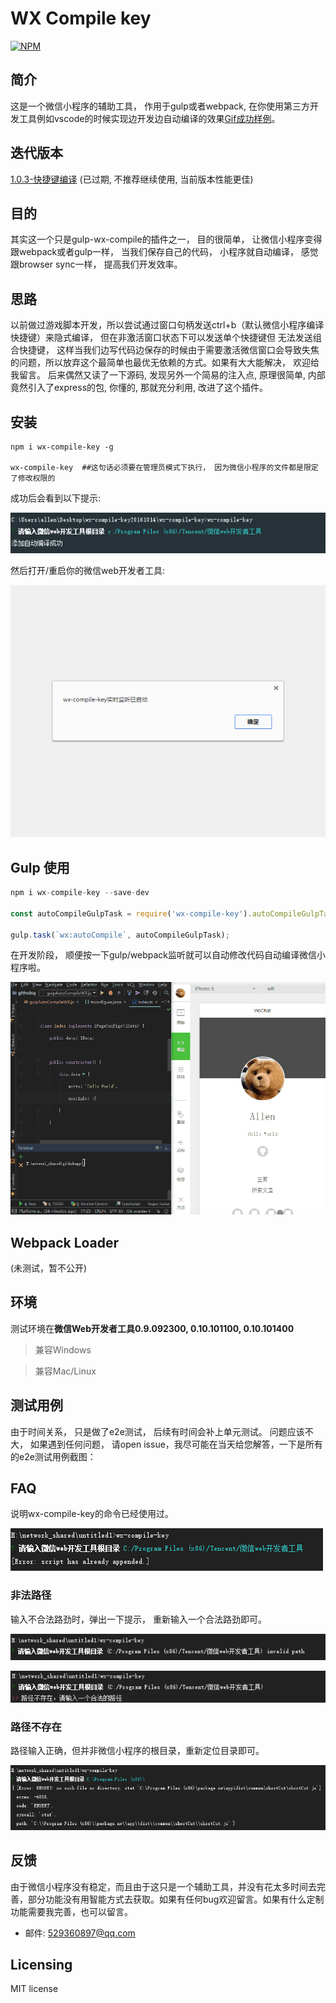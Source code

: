 # WX Compile key

[![NPM](https://nodei.co/npm/wx-compile-key.png)](https://www.npmjs.com/package/wx-compile-key)

## 简介
这是一个微信小程序的辅助工具， 作用于gulp或者webpack, 在你使用第三方开发工具例如vscode的时候实现边开发边自动编译的效果[Gif成功样例](#成功样例)。

## 迭代版本
[1.0.3-快捷键编译](./readme/#1.0.3-快捷键编译.md) (已过期, 不推荐继续使用, 当前版本性能更佳)

## 目的
其实这一个只是gulp-wx-compile的插件之一， 目的很简单， 让微信小程序变得跟webpack或者gulp一样， 当我们保存自己的代码， 小程序就自动编译，
感觉跟browser sync一样， 提高我们开发效率。

## 思路
以前做过游戏脚本开发，所以尝试通过窗口句柄发送ctrl+b（默认微信小程序编译快捷键）来隐式编译， 但在非激活窗口状态下可以发送单个快捷键但
无法发送组合快捷键， 这样当我们边写代码边保存的时候由于需要激活微信窗口会导致失焦的问题，所以放弃这个最简单也最优无依赖的方式。如果有大大能解决， 欢迎给我留言。
后来偶然又读了一下源码, 发现另外一个简易的注入点, 原理很简单, 内部竟然引入了express的包, 你懂的, 那就充分利用, 改进了这个插件。

## 安装

```shell
npm i wx-compile-key -g

wx-compile-key  ##这句话必须要在管理员模式下执行， 因为微信小程序的文件都是限定了修改权限的
```

成功后会看到以下提示:

![alt tag](~resources/success.png)

然后打开/重启你的微信web开发者工具:

![alt tag](~resources/open-wx.png)

## Gulp 使用
```javascript
npm i wx-compile-key --save-dev

const autoCompileGulpTask = require('wx-compile-key').autoCompileGulpTask;

gulp.task(`wx:autoCompile`, autoCompileGulpTask);
```

在开发阶段， 顺便按一下gulp/webpack监听就可以自动修改代码自动编译微信小程序啦。

![alt tag](~resources/output.gif)

## Webpack Loader
(未测试，暂不公开)

## 环境
测试环境在**微信Web开发者工具0.9.092300, 0.10.101100, 0.10.101400**

> 兼容Windows

> 兼容Mac/Linux

## 测试用例
由于时间关系， 只是做了e2e测试， 后续有时间会补上单元测试。 问题应该不大， 如果遇到任何问题，
请open issue，我尽可能在当天给您解答，一下是所有的e2e测试用例截图：

## FAQ
说明wx-compile-key的命令已经使用过。

![alt tag](~resources/appended.png)

### 非法路径
输入不合法路劲时，弹出一下提示， 重新输入一个合法路劲即可。

![alt tag](~resources/invalid-path-01.png)

![alt tag](~resources/invalid-path-02.png)

### 路径不存在
路径输入正确，但并非微信小程序的根目录，重新定位目录即可。

![alt tag](~resources/not-exist-path.png)

## 反馈
由于微信小程序没有稳定，而且由于这只是一个辅助工具，并没有花太多时间去完善，部分功能没有用智能方式去获取。如果有任何bug欢迎留言。如果有什么定制功能需要我完善，也可以留言。

* 邮件: 529360897@qq.com

## Licensing
MIT license

